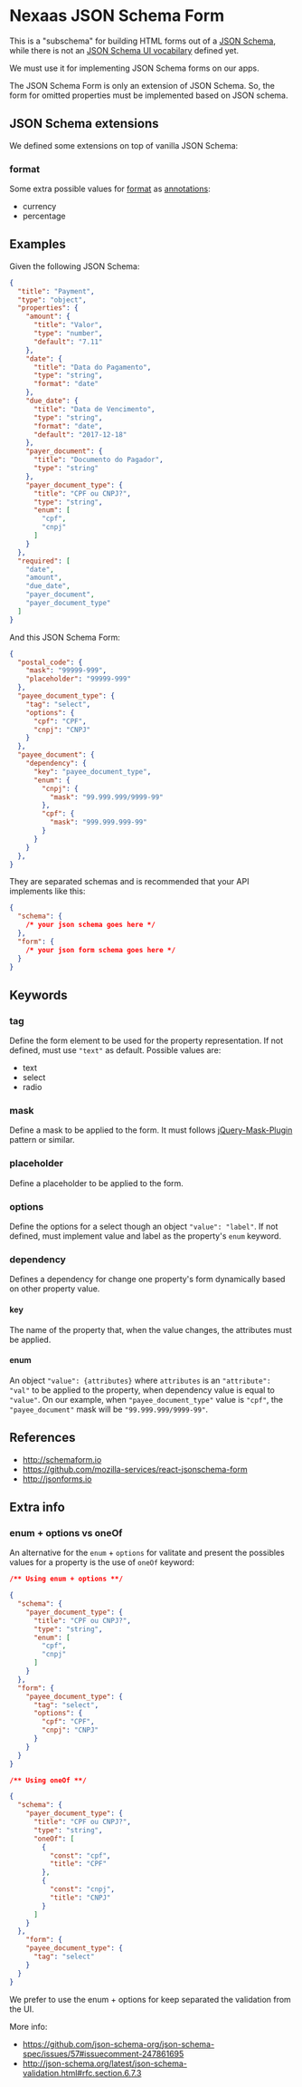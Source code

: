 # Nexaas JSON Schema Form

This is a "subschema" for building HTML forms out of a [JSON Schema](http://json-schema.org/), while there is not an [JSON Schema UI vocabilary](https://github.com/json-schema-org/json-schema-vocabularies/issues/2) defined yet.

We must use it for implementing JSON Schema forms on our apps.

The JSON Schema Form is only an extension of JSON Schema. So, the form for omitted properties must be implemented based on JSON schema.

## JSON Schema extensions

We defined some extensions on top of vanilla JSON Schema:

### format

Some extra possible values for [format](http://json-schema.org/latest/json-schema-validation.html#rfc.section.7) as [annotations](http://json-schema.org/latest/json-schema-validation.html#annotations):

- currency
- percentage

## Examples

Given the following JSON Schema:

``` json
{
  "title": "Payment",
  "type": "object",
  "properties": {
    "amount": {
      "title": "Valor",
      "type": "number",
      "default": "7.11"
    },
    "date": {
      "title": "Data do Pagamento",
      "type": "string",
      "format": "date"
    },
    "due_date": {
      "title": "Data de Vencimento",
      "type": "string",
      "format": "date",
      "default": "2017-12-18"
    },
    "payer_document": {
      "title": "Documento do Pagador",
      "type": "string"
    },
    "payer_document_type": {
      "title": "CPF ou CNPJ?",
      "type": "string",
      "enum": [
        "cpf",
        "cnpj"
      ]
    }
  },
  "required": [
    "date",
    "amount",
    "due_date",
    "payer_document",
    "payer_document_type"
  ]
}
```

And this JSON Schema Form:

``` json
{
  "postal_code": {
    "mask": "99999-999",
    "placeholder": "99999-999"
  },
  "payee_document_type": {
    "tag": "select",
    "options": {
      "cpf": "CPF",
      "cnpj": "CNPJ"
    }
  },
  "payee_document": {
    "dependency": {
      "key": "payee_document_type",
      "enum": {
        "cnpj": {
          "mask": "99.999.999/9999-99"
        },
        "cpf": {
          "mask": "999.999.999-99"
        }
      }
    }
  },
}
```

They are separated schemas and is recommended that your API implements like this:

``` json
{
  "schema": {
    /* your json schema goes here */
  },
  "form": {
    /* your json form schema goes here */
  }
}
```

## Keywords

### tag

Define the form element to be used for the property representation. If not defined, must use `"text"` as default. Possible values are:

- text
- select
- radio

### mask

Define a mask to be applied to the form. It must follows [jQuery-Mask-Plugin](http://igorescobar.github.io/jQuery-Mask-Plugin/) pattern or similar.

### placeholder

Define a placeholder to be applied to the form.

### options

Define the options for a select though an object `"value": "label"`. If not defined, must implement value and label as the property's `enum` keyword.

### dependency

Defines a dependency for change one property's form dynamically based on other property value.

#### key

The name of the property that, when the value changes, the attributes must be applied.

#### enum

An object `"value": {attributes}` where `attributes` is an `"attribute": "val"` to be applied to the property, when dependency value is equal to `"value"`. On our example, when `"payee_document_type"` value is `"cpf"`, the `"payee_document"` mask will be `"99.999.999/9999-99"`.

## References

- http://schemaform.io
- https://github.com/mozilla-services/react-jsonschema-form
- http://jsonforms.io

## Extra info

### enum + options vs oneOf

An alternative for the `enum` + `options` for valitate and present the possibles values for a property is the use of `oneOf` keyword:

``` json
/** Using enum + options **/

{
  "schema": {
    "payer_document_type": {
      "title": "CPF ou CNPJ?",
      "type": "string",
      "enum": [
        "cpf",
        "cnpj"
      ]
    }
  },
  "form": {
    "payee_document_type": {
      "tag": "select",
      "options": {
        "cpf": "CPF",
        "cnpj": "CNPJ"
      }
    }
  }
}

/** Using oneOf **/

{
  "schema": {
    "payer_document_type": {
      "title": "CPF ou CNPJ?",
      "type": "string",
      "oneOf": [
        {
          "const": "cpf",
          "title": "CPF"
        },
        {
          "const": "cnpj",
          "title": "CNPJ"
        }
      ]
    }
  },
    "form": {
    "payee_document_type": {
      "tag": "select"
    }
  }
}
```

We prefer to use the enum + options for keep separated the validation from the UI.

More info:

- https://github.com/json-schema-org/json-schema-spec/issues/57#issuecomment-247861695
- http://json-schema.org/latest/json-schema-validation.html#rfc.section.6.7.3
